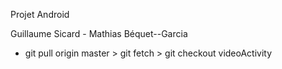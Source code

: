 Projet Android

Guillaume Sicard - Mathias Béquet--Garcia

* git pull origin master > git fetch > git checkout videoActivity
